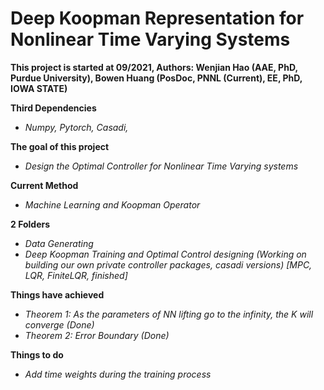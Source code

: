 # Deep Koopman Representation for Nonlinear Time Varying Systems

**This project is started at 09/2021, Authors: Wenjian Hao (AAE, PhD, Purdue University), Bowen Huang (PosDoc, PNNL (Current), EE, PhD, IOWA STATE)** <br />

__Third Dependencies__ <br />
- *Numpy, Pytorch, Casadi,*

__The goal of this project__ <br />
- *Design the Optimal Controller for Nonlinear Time Varying systems*

__Current Method__<br />
- *Machine Learning and Koopman Operator*<br />

__2 Folders__<br />
- *Data Generating*<br />
- *Deep Koopman Training and Optimal Control designing (Working on building our own private controller packages, casadi versions) [MPC, LQR, FiniteLQR, finished]*<br />

__Things have achieved__<br />
- *Theorem 1: As the parameters of NN lifting go to the infinity, the K will converge (Done)*<br />
- *Theorem 2: Error Boundary (Done)*<br />

__Things to do__<br />
- *Add time weights during the training process*<br />

